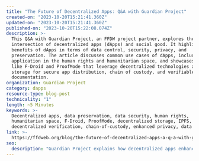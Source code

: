 ```yaml
---
title: "The Future of Decentralized Apps: Q&A with Guardian Project"
created-on: "2023-10-20T15:21:41.360Z"
updated-on: "2023-10-20T15:21:41.360Z"
published-on: "2023-10-20T15:22:08.074Z"
description: >-
  This Q&A with Guardian Project, an FFDW project partner, explores the
  intersection of decentralized apps (dApps) and social good. It highlights the
  benefits of dApps in terms of data control, security, privacy, and
  preservation. The article discusses common use cases of dApps, including their
  application in the human rights and humanitarian space, and showcases projects
  like F-Droid and ProofMode that leverage decentralized technologies and
  storage for secure app distribution, chain of custody, and verifiable media
  documentation.
organization: Guardian Project
category: dapps
resource-type: blog-post
technicality: "1"
length: ~5 Minutes
keywords: >-
  Decentralized apps, data preservation, data security, human rights,
  humanitarian space, F-Droid, ProofMode, decentralized storage, IPFS,
  decentralized verification, chain-of-custody, enhanced privacy, data control
link: >-
  https://ffdweb.org/blog/the-future-of-decentralized-apps-a-q-a-with-guardian-project
seo:
  description: "Guardian Project explains how decentralized apps enhance security and privacy for human rights workers through projects like ProofMode that provide verifiable documentation and secure data storage."
---
```

